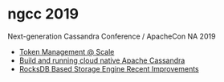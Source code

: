 ngcc 2019
=========

Next-generation Cassandra Conference / ApacheCon NA 2019

 * [Token Management @ Scale][tokens]
 * [Build and running cloud native Apache Cassandra][cloud_native_cassandra]
 * [RocksDB Based Storage Engine Recent Improvements][rocksandra-update]



[tokens]: CassandraTokenManagement.pdf
[cloud_native_cassandra]: Building%20and%20running%20cloud-native%20Cassandra.pdf
[rocksandra-update]: rocksandra-update.pdf
